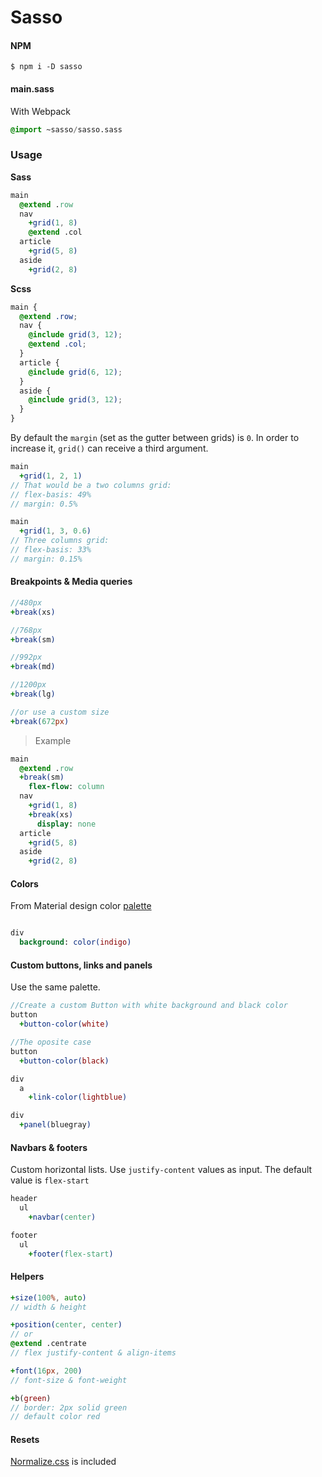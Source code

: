 # Sasso

#### NPM

```shell
$ npm i -D sasso
```

#### main.sass
With Webpack
```sass
@import ~sasso/sasso.sass
```

### Usage

**Sass**
```sass
main
  @extend .row
  nav
    +grid(1, 8)
    @extend .col
  article
    +grid(5, 8)
  aside
    +grid(2, 8)
```

**Scss**
```scss
main {
  @extend .row;
  nav {
    @include grid(3, 12);
    @extend .col;
  }
  article {
    @include grid(6, 12);
  }
  aside {
    @include grid(3, 12);
  }
}
```  
By default the `margin` (set as the gutter between grids) is `0`.
In order to increase it, `grid()` can receive a third argument.
```sass
main
  +grid(1, 2, 1)
// That would be a two columns grid:   
// flex-basis: 49%
// margin: 0.5%  

main
  +grid(1, 3, 0.6)
// Three columns grid:   
// flex-basis: 33%
// margin: 0.15%    
```

#### Breakpoints & Media queries

```sass
//480px
+break(xs)

//768px
+break(sm)

//992px
+break(md)

//1200px
+break(lg)

//or use a custom size
+break(672px)
```

> Example

```sass
main
  @extend .row
  +break(sm)
    flex-flow: column
  nav
    +grid(1, 8)
    +break(xs)
      display: none
  article
    +grid(5, 8)
  aside
    +grid(2, 8)
```


#### Colors
From Material design color [palette](https://material.io/guidelines/style/color.html)

```sass

div
  background: color(indigo)
```
#### Custom buttons, links and panels
Use the same palette.

```sass
//Create a custom Button with white background and black color
button
  +button-color(white)

//The oposite case
button
  +button-color(black)

div
  a
    +link-color(lightblue)

div
  +panel(bluegray)
```

#### Navbars & footers
Custom horizontal lists. Use `justify-content` values as input. The default value is `flex-start`

```sass
header
  ul
    +navbar(center)

footer
  ul
    +footer(flex-start)    
```
#### Helpers
```sass
+size(100%, auto)
// width & height

+position(center, center)
// or
@extend .centrate
// flex justify-content & align-items

+font(16px, 200)
// font-size & font-weight

+b(green)
// border: 2px solid green
// default color red
```
#### Resets
[Normalize.css](https://necolas.github.io/normalize.css/) is included
